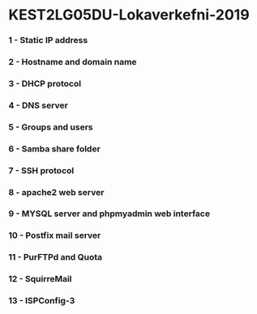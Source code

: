 # KEST2LG05DU-Lokaverkefni-2019

### 1 - Static IP address

### 2 - Hostname and domain name

### 3 - DHCP protocol

### 4 - DNS server

### 5 - Groups and users

### 6 - Samba share folder

### 7 - SSH protocol

### 8 - apache2 web server

### 9 - MYSQL server and phpmyadmin web interface

### 10 - Postfix mail server

### 11 - PurFTPd and Quota

### 12 - SquirreMail

### 13 - ISPConfig-3
